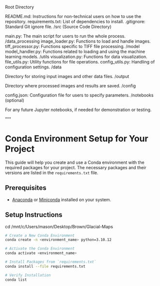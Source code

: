 Root Directory

README.md: Instructions for non-technical users on how to use the repository.
requirements.txt: List of dependencies to install.
.gitignore: Standard Git ignore file.
/src (Source Code Directory)

main.py: The main script for users to run the whole process.
/data_processing
image_loader.py: Functions to load and handle images.
tiff_processor.py: Functions specific to TIFF file processing.
/model
model_handler.py: Functions related to loading and using the machine learning models.
/utils
visualization.py: Functions for data visualization.
file_utils.py: Utility functions for file operations.
config_utils.py: Handling of configuration settings.
/data

Directory for storing input images and other data files.
/output

Directory where processed images and results are saved.
/config

config.json: Configuration file for users to specify parameters.
/notebooks (optional)

For any future Jupyter notebooks, if needed for demonstration or testing.

"""
# Conda Environment Setup for Your Project

This guide will help you create and use a Conda environment with the required packages for your project. The necessary packages and their versions are listed in the `requirements.txt` file.

## Prerequisites

- [Anaconda](https://www.anaconda.com/products/individual) or [Miniconda](https://docs.conda.io/en/latest/miniconda.html) installed on your system.

## Setup Instructions
cd /mnt/c/Users/mason/Desktop/Brown/Glacial-Maps

```bash
# Create a New Conda Environment
conda create -n <environment_name> python=3.10.12

# Activate the Conda Environment
conda activate <environment_name>

# Install Packages from `requirements.txt`
conda install --file requirements.txt

# Verify Installation
conda list

